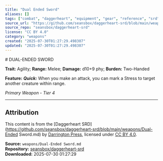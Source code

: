 ```yaml
---
title: "Dual Ended Sword"
aliases: []
tags: ["combat", "daggerheart", "equipment", "gear", "reference", "srd", "ttrpg", "weapon"]
source_url: "https://github.com/seansbox/daggerheart-srd/blob/main/weapons/Dual-Ended Sword.md"
source_repo: "seansbox/daggerheart-srd"
license: "CC BY 4.0"
category: "weapons"
created: "2025-07-30T01:27:29.498307"
updated: "2025-07-30T01:27:29.498307"
---
```


﻿# DUAL-ENDED SWORD

**Trait:** Agility; **Range:** Melee; **Damage:** d10+9 phy; **Burden:** Two-Handed

**Feature:** ***Quick:*** When you make an attack, you can mark a Stress to target another creature within range.

*Primary Weapon - Tier 4*

---

## Attribution

This content is from the [Daggerheart SRD](https://github.com/seansbox/daggerheart-srd/blob/main/weapons/Dual-Ended Sword.md) by [Darrington Press](https://darringtonpress.com/), licensed under [CC BY 4.0](https://creativecommons.org/licenses/by/4.0/).

**Source:** `weapons/Dual-Ended Sword.md`  
**Repository:** [seansbox/daggerheart-srd](https://github.com/seansbox/daggerheart-srd)  
**Downloaded:** 2025-07-30 01:27:29

